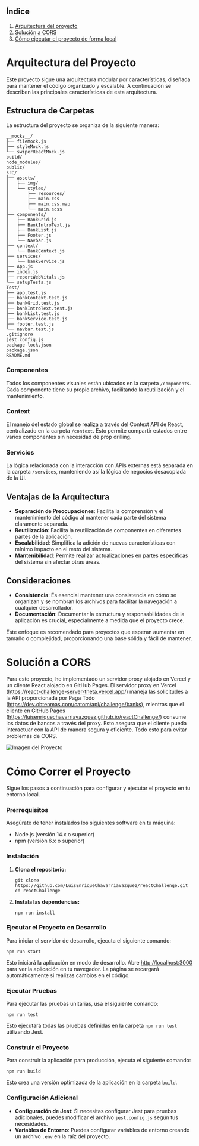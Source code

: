 ## Índice

1. [Arquitectura del proyecto](#arquitectura-del-proyecto)
2. [Solución a CORS](#Solución-a-cors)
3. [Cómo ejecutar el proyecto de forma local](#cómo-correr-el-proyecto)

# Arquitectura del Proyecto

Este proyecto sigue una arquitectura modular por características, diseñada para mantener el código organizado y escalable. A continuación se describen las principales características de esta arquitectura.

## Estructura de Carpetas

La estructura del proyecto se organiza de la siguiente manera:

```plaintext
__mocks__/
├── fileMock.js
├── styleMock.js
└── swiperReactMock.js
build/
node_modules/
public/
src/
├── assets/
│   ├── img/
│   └── styles/
│       ├── resources/
│       ├── main.css
│       ├── main.css.map
│       └── main.scss
├── components/
│   ├── BankGrid.js
│   ├── BankIntroText.js
│   ├── BankList.js
│   ├── Footer.js
│   └── Navbar.js
├── context/
│   └── BankContext.js
├── services/
│   └── bankService.js
├── App.js
├── index.js
├── reportWebVitals.js
└── setupTests.js
Test/
├── app.test.js
├── bankContext.test.js
├── bankGrid.test.js
├── bankIntroText.test.js
├── bankList.test.js
├── bankService.test.js
├── footer.test.js
└── navbar.test.js
.gitignore
jest.config.js
package-lock.json
package.json
README.md
```

### Componentes

Todos los componentes visuales están ubicados en la carpeta `/components`. Cada componente tiene su propio archivo, facilitando la reutilización y el mantenimiento.

### Context

El manejo del estado global se realiza a través del Context API de React, centralizado en la carpeta `/context`. Esto permite compartir estados entre varios componentes sin necesidad de prop drilling.

### Servicios

La lógica relacionada con la interacción con APIs externas está separada en la carpeta `/services`, manteniendo así la lógica de negocios desacoplada de la UI.

## Ventajas de la Arquitectura

- **Separación de Preocupaciones**: Facilita la comprensión y el mantenimiento del código al mantener cada parte del sistema claramente separada.
- **Reutilización**: Facilita la reutilización de componentes en diferentes partes de la aplicación.
- **Escalabilidad**: Simplifica la adición de nuevas características con mínimo impacto en el resto del sistema.
- **Mantenibilidad**: Permite realizar actualizaciones en partes específicas del sistema sin afectar otras áreas.

## Consideraciones

- **Consistencia**: Es esencial mantener una consistencia en cómo se organizan y se nombran los archivos para facilitar la navegación a cualquier desarrollador.
- **Documentación**: Documentar la estructura y responsabilidades de la aplicación es crucial, especialmente a medida que el proyecto crece.

Este enfoque es recomendado para proyectos que esperan aumentar en tamaño o complejidad, proporcionando una base sólida y fácil de mantener.

# Solución a CORS

Para este proyecto, he implementado un servidor proxy alojado en Vercel y un cliente React alojado en GitHub Pages. El servidor proxy en Vercel (https://react-challenge-server-theta.vercel.app/) maneja las solicitudes a la API proporcionada por Paga Todo (https://dev.obtenmas.com/catom/api/challenge/banks), mientras que el cliente en GitHub Pages (https://luisenriquechavarriavazquez.github.io/reactChallenge/) consume los datos de bancos a través del proxy. Esto asegura que el cliente pueda interactuar con la API de manera segura y eficiente. Todo esto para evitar problemas de CORS.

![Imagen del Proyecto](https://media.licdn.com/dms/image/D5612AQGHph0B6FKU3g/article-cover_image-shrink_600_2000/0/1712492130078?e=2147483647&v=beta&t=7WcM1i5d6y1ucEIshict3ApIkEUcNU9nu_davd7-WD8)

# Cómo Correr el Proyecto

Sigue los pasos a continuación para configurar y ejecutar el proyecto en tu entorno local.

### Prerrequisitos

Asegúrate de tener instalados los siguientes software en tu máquina:
- Node.js (versión 14.x o superior)
- npm (versión 6.x o superior)

### Instalación

1. **Clona el repositorio:**

   ```
   git clone https://github.com/LuisEnriqueChavarriaVazquez/reactChallenge.git
   cd reactChallenge
   ```

2. **Instala las dependencias:**

   ```
   npm run install
   ```

### Ejecutar el Proyecto en Desarrollo

Para iniciar el servidor de desarrollo, ejecuta el siguiente comando:

```
npm run start
```

Esto iniciará la aplicación en modo de desarrollo. Abre [http://localhost:3000](http://localhost:3000) para ver la aplicación en tu navegador. La página se recargará automáticamente si realizas cambios en el código.

### Ejecutar Pruebas

Para ejecutar las pruebas unitarias, usa el siguiente comando:

```
npm run test
```

Esto ejecutará todas las pruebas definidas en la carpeta `npm run test` utilizando Jest.

### Construir el Proyecto

Para construir la aplicación para producción, ejecuta el siguiente comando:

```
npm run build
```

Esto crea una versión optimizada de la aplicación en la carpeta `build`.

### Configuración Adicional

- **Configuración de Jest**: Si necesitas configurar Jest para pruebas adicionales, puedes modificar el archivo `jest.config.js` según tus necesidades.
- **Variables de Entorno**: Puedes configurar variables de entorno creando un archivo `.env` en la raíz del proyecto.